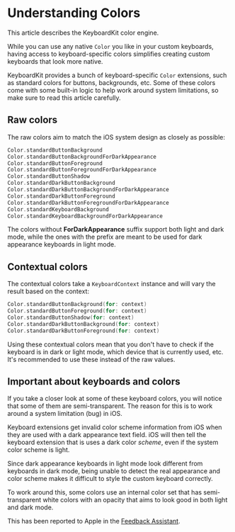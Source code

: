 # Understanding Colors

This article describes the KeyboardKit color engine.

While you can use any native `Color` you like in your custom keyboards, having access to keyboard-specific colors simplifies creating custom keyboards that look more native.

KeyboardKit provides a bunch of keyboard-specific `Color` extensions, such as standard colors for buttons, backgrounds, etc. Some of these colors come with some built-in logic to help work around system limitations, so make sure to read this article carefully.



## Raw colors

The raw colors aim to match the iOS system design as closely as possible:

```swift
Color.standardButtonBackground
Color.standardButtonBackgroundForDarkAppearance
Color.standardButtonForeground
Color.standardButtonForegroundForDarkAppearance
Color.standardButtonShadow
Color.standardDarkButtonBackground
Color.standardDarkButtonBackgroundForDarkAppearance
Color.standardDarkButtonForeground
Color.standardDarkButtonForegroundForDarkAppearance
Color.standardKeyboardBackground
Color.standardKeyboardBackgroundForDarkAppearance
```

The colors without **ForDarkAppearance** suffix support both light and dark mode, while the ones with the prefix are meant to be used for dark appearance keyboards in light mode.



## Contextual colors

The contextual colors take a ``KeyboardContext`` instance and will vary the result based on the context:

```swift
Color.standardButtonBackground(for: context)
Color.standardButtonForeground(for: context)
Color.standardButtonShadow(for: context)
Color.standardDarkButtonBackground(for: context)
Color.standardDarkButtonForeground(for: context)
```

Using these contextual colors mean that you don't have to check if the keyboard is in dark or light mode, which device that is currently used, etc. It's recommended to use these instead of the raw values. 



## Important about keyboards and colors

If you take a closer look at some of these keyboard colors, you will notice that some of them are semi-transparent. The reason for this is to work around a system limitation (bug) in iOS.

Keyboard extensions get invalid color scheme information from iOS when they are used with a dark appearance text field. iOS will then tell the keyboard extension that is uses a dark color *scheme*, even if the system color scheme is light. 

Since dark appearance keyboards in light mode look different from keyboards in dark mode, being unable to detect the real appearance and color scheme makes it difficult to style the custom keyboard correctly. 

To work around this, some colors use an internal color set that has semi-transparent white colors with an opacity that aims to look good in both light and dark mode.

This has been reported to Apple in the [Feedback Assistant][Bug].



[Pro]: https://github.com/KeyboardKit/KeyboardKitPro
[Bug]: https://github.com/danielsaidi/KeyboardKit/issues/305
